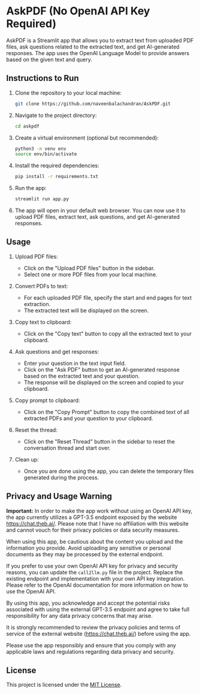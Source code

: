 # AskPDF (No OpenAI API Key Required)


AskPDF is a Streamlit app that allows you to extract text from uploaded PDF files, ask questions related to the extracted text, and get AI-generated responses. The app uses the OpenAI Language Model to provide answers based on the given text and query.

## Instructions to Run

1. Clone the repository to your local machine:

   ```bash
   git clone https://github.com/naveenbalachandran/AskPDF.git
   ```

2. Navigate to the project directory:

   ```bash
   cd askpdf
   ```

3. Create a virtual environment (optional but recommended):

   ```bash
   python3 -m venv env
   source env/bin/activate
   ```

4. Install the required dependencies:

   ```bash
   pip install -r requirements.txt
   ```

5. Run the app:

   ```bash
   streamlit run app.py
   ```

6. The app will open in your default web browser. You can now use it to upload PDF files, extract text, ask questions, and get AI-generated responses.

## Usage

1. Upload PDF files:
   - Click on the "Upload PDF files" button in the sidebar.
   - Select one or more PDF files from your local machine.

2. Convert PDFs to text:
   - For each uploaded PDF file, specify the start and end pages for text extraction.
   - The extracted text will be displayed on the screen.

3. Copy text to clipboard:
   - Click on the "Copy text" button to copy all the extracted text to your clipboard.

4. Ask questions and get responses:
   - Enter your question in the text input field.
   - Click on the "Ask PDF" button to get an AI-generated response based on the extracted text and your question.
   - The response will be displayed on the screen and copied to your clipboard.

5. Copy prompt to clipboard:
   - Click on the "Copy Prompt" button to copy the combined text of all extracted PDFs and your question to your clipboard.

6. Reset the thread:
   - Click on the "Reset Thread" button in the sidebar to reset the conversation thread and start over.

7. Clean up:
   - Once you are done using the app, you can delete the temporary files generated during the process.

## Privacy and Usage Warning

**Important:** In order to make the app work without using an OpenAI API key, the app currently utilizes a GPT-3.5 endpoint exposed by the website https://chat.theb.ai/. Please note that I have no affiliation with this website and cannot vouch for their privacy policies or data security measures. 

When using this app, be cautious about the content you upload and the information you provide. Avoid uploading any sensitive or personal documents as they may be processed by the external endpoint.

If you prefer to use your own OpenAI API key for privacy and security reasons, you can update the `call2llm.py` file in the project. Replace the existing endpoint and implementation with your own API key integration. Please refer to the OpenAI documentation for more information on how to use the OpenAI API.

By using this app, you acknowledge and accept the potential risks associated with using the external GPT-3.5 endpoint and agree to take full responsibility for any data privacy concerns that may arise.

It is strongly recommended to review the privacy policies and terms of service of the external website (https://chat.theb.ai/) before using the app.

Please use the app responsibly and ensure that you comply with any applicable laws and regulations regarding data privacy and security.

## License

This project is licensed under the [MIT License](LICENSE).
